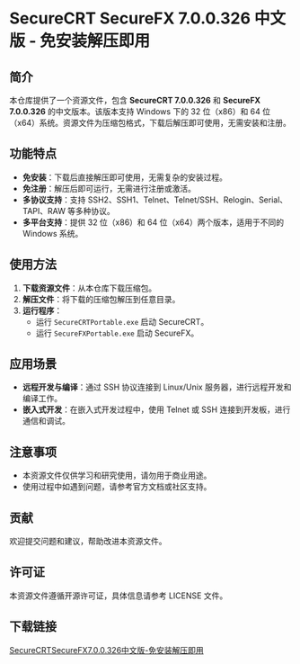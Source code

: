 # SecureCRT SecureFX 7.0.0.326 中文版 - 免安装解压即用

## 简介

本仓库提供了一个资源文件，包含 **SecureCRT 7.0.0.326** 和 **SecureFX 7.0.0.326** 的中文版本。该版本支持 Windows 下的 32 位（x86）和 64 位（x64）系统。资源文件为压缩包格式，下载后解压即可使用，无需安装和注册。

## 功能特点

- **免安装**：下载后直接解压即可使用，无需复杂的安装过程。
- **免注册**：解压后即可运行，无需进行注册或激活。
- **多协议支持**：支持 SSH2、SSH1、Telnet、Telnet/SSH、Relogin、Serial、TAPI、RAW 等多种协议。
- **多平台支持**：提供 32 位（x86）和 64 位（x64）两个版本，适用于不同的 Windows 系统。

## 使用方法

1. **下载资源文件**：从本仓库下载压缩包。
2. **解压文件**：将下载的压缩包解压到任意目录。
3. **运行程序**：
   - 运行 `SecureCRTPortable.exe` 启动 SecureCRT。
   - 运行 `SecureFXPortable.exe` 启动 SecureFX。

## 应用场景

- **远程开发与编译**：通过 SSH 协议连接到 Linux/Unix 服务器，进行远程开发和编译工作。
- **嵌入式开发**：在嵌入式开发过程中，使用 Telnet 或 SSH 连接到开发板，进行通信和调试。

## 注意事项

- 本资源文件仅供学习和研究使用，请勿用于商业用途。
- 使用过程中如遇到问题，请参考官方文档或社区支持。

## 贡献

欢迎提交问题和建议，帮助改进本资源文件。

## 许可证

本资源文件遵循开源许可证，具体信息请参考 LICENSE 文件。

## 下载链接

[SecureCRTSecureFX7.0.0.326中文版-免安装解压即用](https://pan.quark.cn/s/d7870519f7f2)
